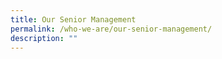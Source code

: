 ```yaml
---
title: Our Senior Management
permalink: /who-we-are/our-senior-management/
description: ""
---
```





